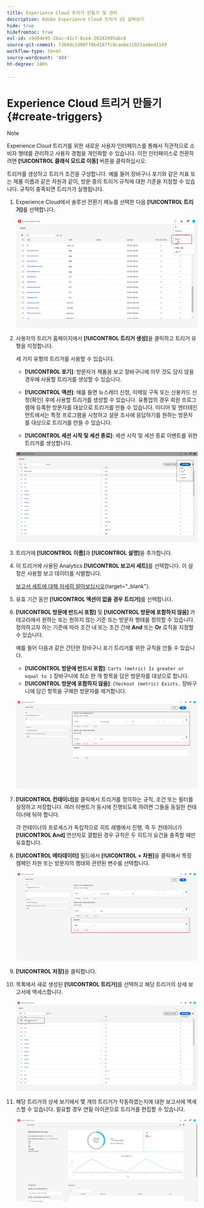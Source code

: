 ```yaml
---
title: Experience Cloud 트리거 만들기 및 관리
description: Adobe Experience Cloud 트리거 UI 살펴보기
hide: true
hidefromtoc: true
exl-id: c0d04e95-2bac-41c7-8ce4-28282695abc8
source-git-commit: 7304dc2d08f78bd287fc0cae6e11021aa6ed1149
workflow-type: tm+mt
source-wordcount: '484'
ht-degree: 100%

---
```


# Experience Cloud 트리거 만들기 {#create-triggers}

>[!NOTE]
>
> Experience Cloud 트리거를 위한 새로운 사용자 인터페이스를 통해서 직관적으로 소비자 행태를 관리하고 사용자 경험을 개인화할 수 있습니다. 이전 인터페이스로 전환하려면 **[!UICONTROL 클래식 모드로 이동]** 버튼을 클릭하십시오.

트리거를 생성하고 트리거 조건을 구성합니다. 예를 들어 장바구니 포기와 같은 지표 또는 제품 이름과 같은 차원과 같이, 방문 중의 트리거 규칙에 대한 기준을 지정할 수 있습니다. 규칙이 충족되면 트리거가 실행됩니다.

1. Experience Cloud에서 솔루션 전환기 메뉴를 선택한 다음 **[!UICONTROL 트리거]**&#x200B;를 선택합니다.

   ![](assets/triggers_7.png)

1. 사용자의 트리거 홈페이지에서 **[!UICONTROL 트리거 생성]**&#x200B;을 클릭하고 트리거 유형을 지정합니다.

   세 가지 유형의 트리거를 사용할 수 있습니다.

   * **[!UICONTROL 포기]**: 방문자가 제품을 보고 장바구니에 아무 것도 담지 않을 경우에 사용할 트리거를 생성할 수 있습니다.

   * **[!UICONTROL 액션]**: 예를 들면 뉴스레터 신청, 이메일 구독 또는 신용카드 신청(확인) 후에 사용할 트리거를 생성할 수 있습니다. 유통업의 경우 회원 프로그램에 등록한 방문자를 대상으로 트리거를 만들 수 있습니다. 미디어 및 엔터테인먼트에서는 특정 프로그램을 시청하고 설문 조사에 응답하기를 원하는 방문자를 대상으로 트리거를 만들 수 있습니다.

   * **[!UICONTROL 세션 시작 및 세션 종료]**: 세션 시작 및 세션 종료 이벤트를 위한 트리거를 생성합니다.

   ![](assets/triggers_1.png)

1. 트리거에 **[!UICONTROL 이름]**&#x200B;과 **[!UICONTROL 설명]**&#x200B;을 추가합니다.

1. 이 트리거에 사용된 Analytics **[!UICONTROL 보고서 세트]**&#x200B;를 선택합니다. 이 설정은 사용할 보고 데이터를 식별합니다.

   [보고서 세트에 대해 자세히 알아보십시오](https://experienceleague.adobe.com/docs/analytics/admin/admin-tools/manage-report-suites/c-new-report-suite/t-create-a-report-suite.html){target="_blank"}.

1. 유효 기간 동안 **[!UICONTROL 액션이 없을 경우 트리거]**&#x200B;를 선택합니다.

1. **[!UICONTROL 방문에 반드시 포함]** 및 **[!UICONTROL 방문에 포함하지 않음]** 카테고리에서 원하는 또는 원하지 않는 기준 또는 방문자 행태를 정의할 수 있습니다. 정의하고자 하는 기준에 따라 조건 내 또는 조건 간에 **And** 또는 **Or** 로직을 지정할 수 있습니다.

   예를 들어 다음과 같은 간단한 장바구니 포기 트리거를 위한 규칙을 만들 수 있습니다.

   * **[!UICONTROL 방문에 반드시 포함]**: `Carts (metric) Is greater or equal to 1` 장바구니에 최소 한 개 항목을 담은 방문자를 대상으로 합니다.
   * **[!UICONTROL 방문에 포함하지 않음]**: `Checkout (metric) Exists.` 장바구니에 담긴 항목을 구매한 방문자를 제거합니다.

   ![](assets/triggers_2.png)

1. **[!UICONTROL 컨테이너]**&#x200B;를 클릭해서 트리거를 정의하는 규칙, 조건 또는 필터를 설정하고 저장합니다. 여러 이벤트가 동시에 진행되도록 하려면 그들을 동일한 컨테이너에 둬야 합니다.

   각 컨테이너의 프로세스가 독립적으로 히트 레벨에서 진행, 즉 두 컨테이너가 **[!UICONTROL And]** 연산자로 결합된 경우 규칙은 두 히트가 요건을 충족할 때만 유효합니다.

1. **[!UICONTROL 메타데이터]** 필드에서 **[!UICONTROL + 차원]**&#x200B;을 클릭해서 특정 캠페인 차원 또는 방문자의 행태와 관련된 변수를 선택합니다.

   ![](assets/triggers_3.png)

1. **[!UICONTROL 저장]**&#x200B;을 클릭합니다.

1. 목록에서 새로 생성된 **[!UICONTROL 트리거]**&#x200B;를 선택하고 해당 트리거의 상세 보고서에 액세스합니다.

   ![](assets/triggers_4.png)

1. 해당 트리거의 상세 보기에서 몇 개의 트리거가 작동하였는지에 대한 보고서에 액세스할 수 있습니다. 필요할 경우 연필 아이콘으로 트리거를 편집할 수 있습니다.

   ![](assets/triggers_5.png)
